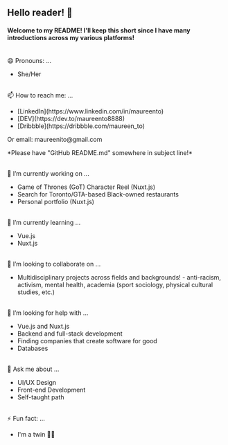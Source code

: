 ## Hello reader! 👋

<!--
**maureento8888/maureento8888** is a ✨ _special_ ✨ repository because its `README.md` (this file) appears on your GitHub profile. -->

#### Welcome to my README! I'll keep this short since I have many introductions across my various platforms!
<br>
😄 Pronouns: ...
<ul>
  <li>She/Her</li>
</ul>
<br>
📫 How to reach me: ...
<ul>
  <li>[LinkedIn](https://www.linkedin.com/in/maureento)</li>
  <li>[DEV](https://dev.to/maureento8888)</li>
  <li>[Dribbble](https://dribbble.com/maureen_to)</li>
</ul>
<p>Or email: maureenito@gmail.com</p>
<p>*Please have "GitHub README.md" somewhere in subject line!*</p>
<br>
🔭 I’m currently working on ...
<uL>
  <li>Game of Thrones (GoT) Character Reel (Nuxt.js)</li>
  <li>Search for Toronto/GTA-based Black-owned restaurants</li>
  <li>Personal portfolio (Nuxt.js)</li>
</ul>
<br>
🌱 I’m currently learning ...
<ul>
  <li>Vue.js</li>
  <li>Nuxt.js</li>
</ul>
<br>
👯 I’m looking to collaborate on ...
<ul>
  <li>
    Multidisciplinary projects across fields and backgrounds! - anti-racism, activism, mental health, academia (sport sociology, physical cultural studies, etc.)
  </li>
</ul>
<br>
🤔 I’m looking for help with ...
<ul>
  <li>Vue.js and Nuxt.js</li>
  <li>Backend and full-stack development</li>
  <li>Finding companies that create software for good</li>
  <li>Databases</li>
</ul>
<br>
💬 Ask me about ...
<ul>
  <li>UI/UX Design</li>
  <li>Front-end Development</li>
  <li>Self-taught path</li>
</ul>
<br>
⚡ Fun fact: ...
<ul>
  <li>I'm a twin 👯‍♀️</li>
</ul>
